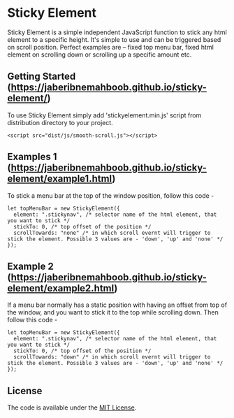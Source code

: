 # Sticky Element
Sticky Element is a simple independent JavaScript function to stick any html element to a specific height. It's simple to use and can be triggered based on scroll position. Perfect examples are – fixed top menu bar, fixed html element on scrolling down or scrolling up a specific amount etc.

## Getting Started (https://jaberibnemahboob.github.io/sticky-element/)
To use Sticky Element simply add 'stickyelement.min.js' script from distribution directory to your project. 
```
<script src="dist/js/smooth-scroll.js"></script>
```

## Examples 1 (https://jaberibnemahboob.github.io/sticky-element/example1.html)
To stick a menu bar at the top of the window position, follow this code -
```
let topMenuBar = new StickyElement({
  element: ".stickynav", /* selector name of the html element, that you want to stick */
  stickTo: 0, /* top offset of the position */
  scrollTowards: "none" /* in which scroll evernt will trigger to stick the element. Possible 3 values are - 'down', 'up' and 'none' */
});
```

## Example 2 (https://jaberibnemahboob.github.io/sticky-element/example2.html)
If a menu bar normally has a static position with having an offset from top of the window, and you want to stick it to the top while scrolling down. Then follow this code - 
```
let topMenuBar = new StickyElement({
  element: ".stickynav", /* selector name of the html element, that you want to stick */
  stickTo: 0, /* top offset of the position */
  scrollTowards: "down" /* in which scroll evernt will trigger to stick the element. Possible 3 values are - 'down', 'up' and 'none' */
});
```

## License
The code is available under the [MIT License](LICENSE).